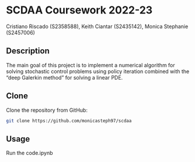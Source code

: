 # SCDAA Coursework 2022-23
Cristiano Riscado (S2358588), Keith Ciantar (S2435142), Monica Stephanie (S2457006)

## Description

The main goal of this project is to implement a numerical algorithm for solving stochastic control problems using policy iteration combined with the “deep Galerkin method” for solving a linear PDE.

## Clone

Clone the repository from GitHub:
```sh
git clone https://github.com/monicasteph97/scdaa
```

## Usage

Run the code.ipynb